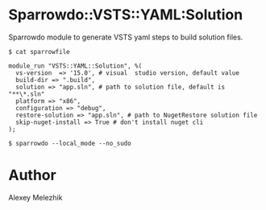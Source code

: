 # Sparrowdo::VSTS::YAML:Solution

Sparrowdo module to generate VSTS yaml steps to build solution files.

    $ cat sparrowfile

    module_run "VSTS::YAML::Solution", %(
      vs-version  => '15.0', # visual  studio version, default value
      build-dir => ".build",
      solution => "app.sln", # path to solution file, default is "**\*.sln"
      platform => "x86",
      configuration => "debug",
      restore-solution => "app.sln", # path to NugetRestore solution file
      skip-nuget-install => True # don't install nuget cli
    );

    $ sparrowdo --local_mode --no_sudo

# Author

Alexey Melezhik

